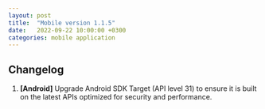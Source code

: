 ```yaml
---
layout: post
title:  "Mobile version 1.1.5"
date:   2022-09-22 10:00:00 +0300
categories: mobile application
---
```


Changelog
---
1. **[Android]** Upgrade Android SDK Target (API level 31) to ensure it is built on the latest APIs optimized for security and performance.
